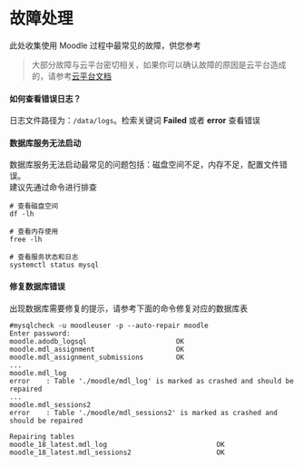 # 故障处理

此处收集使用 Moodle 过程中最常见的故障，供您参考

> 大部分故障与云平台密切相关，如果你可以确认故障的原因是云平台造成的，请参考[云平台文档](https://support.websoft9.com/docs/faq/zh/tech-instance.html)

#### 如何查看错误日志？

日志文件路径为：`/data/logs`。检索关键词 **Failed** 或者 **error** 查看错误

#### 数据库服务无法启动

数据库服务无法启动最常见的问题包括：磁盘空间不足，内存不足，配置文件错误。  
建议先通过命令进行排查  

```shell
# 查看磁盘空间
df -lh

# 查看内存使用
free -lh

# 查看服务状态和日志
systemctl status mysql
```

#### 修复数据库错误

出现数据库需要修复的提示，请参考下面的命令修复对应的数据库表  

```
#mysqlcheck -u moodleuser -p --auto-repair moodle
Enter password:
moodle.adodb_logsql                      OK
moodle.mdl_assignment                    OK
moodle.mdl_assignment_submissions        OK
...
moodle.mdl_log
error    : Table './moodle/mdl_log' is marked as crashed and should be repaired
...
moodle.mdl_sessions2
error    : Table './moodle/mdl_sessions2' is marked as crashed and should be repaired

Repairing tables
moodle_18_latest.mdl_log                           OK
moodle_18_latest.mdl_sessions2                     OK
```